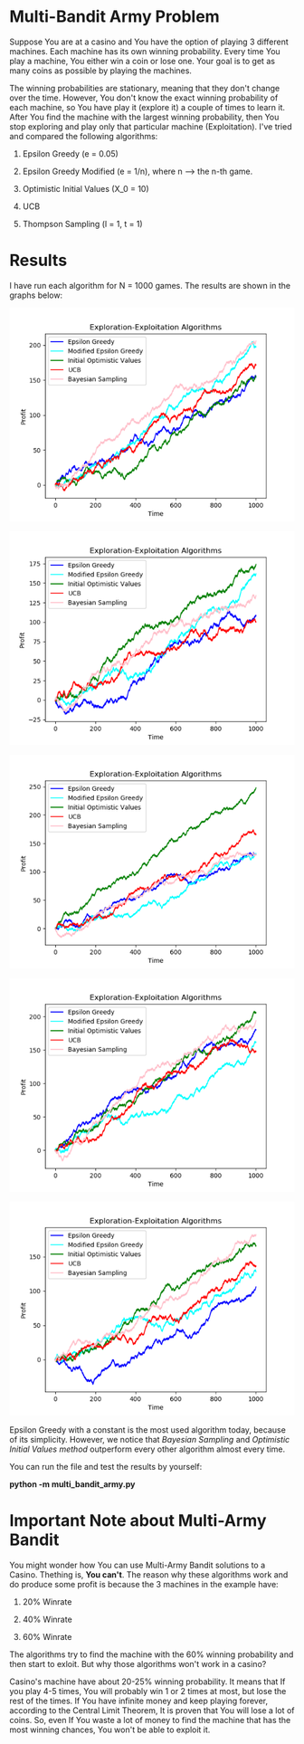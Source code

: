 # Multi-Bandit Army Problem

Suppose You are at a casino and You have the option of playing 3 different machines. Each machine has its own winning probability. Every time You play a machine, You either win a coin or lose one. Your goal is to get as many coins as possible by playing the machines. 

The winning probabilities are stationary, meaning that they don't change over the time. However, You don't know the exact winning probability of each machine, so You have play it (explore it) a couple of times to learn it. After You find the machine with the largest winning probability, then You stop exploring and play only that particular machine (Exploitation). I've tried and compared the following algorithms:

1. Epsilon Greedy (e = 0.05)

1. Epsilon Greedy Modified (e = 1/n), where n --> the n-th game.

1. Optimistic Initial Values (X_0 = 10)

1. UCB

1. Thompson Sampling (l = 1, t = 1)

# Results

I have run each algorithm for N = 1000 games. The results are shown in the graphs below:


![Run1](https://github.com/kochlisGit/Reinforcement-Learning/blob/master/Multi-Bandit%20Army/vis_1.png)

![Run2](https://github.com/kochlisGit/Reinforcement-Learning/blob/master/Multi-Bandit%20Army/vis_2.png)

![Run3](https://github.com/kochlisGit/Reinforcement-Learning/blob/master/Multi-Bandit%20Army/vis_3.png)

![Run4](https://github.com/kochlisGit/Reinforcement-Learning/blob/master/Multi-Bandit%20Army/vis_4.png)

![Run5](https://github.com/kochlisGit/Reinforcement-Learning/blob/master/Multi-Bandit%20Army/vis_5.png)

Epsilon Greedy with a constant is the most used algorithm today, because of its simplicity. However, we notice that _Bayesian Sampling_ and _Optimistic Initial Values method_ outperform every other algorithm almost every time.

You can run the file and test the results by yourself:

**python -m multi_bandit_army.py**

# Important Note about Multi-Army Bandit

You might wonder how You can use Multi-Army Bandit solutions to a Casino. Thething is, **You can't**. The reason why these algorithms work and do produce some profit is because the 3 machines in the example have:

1. 20% Winrate

1. 40% Winrate

1. 60% Winrate

The algorithms try to find the machine with the 60% winning probability and then start to exloit. But why those algorithms won't work in a casino?

Casino's machine have about 20-25% winning probability. It means that If you play 4-5 times, You will probably win 1 or 2 times at most, but lose the rest of the times.
If You have infinite money and keep playing forever, according to the Central Limit Theorem, It is proven that You will lose a lot of coins. So, even If You waste a lot of money to find the machine that has the most winning chances, You won't be able to exploit it.
